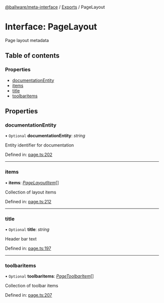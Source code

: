 [@ballware/meta-interface](../README.md) / [Exports](../modules.md) / PageLayout

# Interface: PageLayout

Page layout metadata

## Table of contents

### Properties

- [documentationEntity](pagelayout.md#documentationentity)
- [items](pagelayout.md#items)
- [title](pagelayout.md#title)
- [toolbaritems](pagelayout.md#toolbaritems)

## Properties

### documentationEntity

• `Optional` **documentationEntity**: *string*

Entity identifier for documentation

Defined in: [page.ts:202](https://github.com/ballware/ballware-client/blob/cea3b48/packages/meta-interface/src/page.ts#L202)

___

### items

• **items**: [*PageLayoutItem*](pagelayoutitem.md)[]

Collection of layout items

Defined in: [page.ts:212](https://github.com/ballware/ballware-client/blob/cea3b48/packages/meta-interface/src/page.ts#L212)

___

### title

• `Optional` **title**: *string*

Header bar text

Defined in: [page.ts:197](https://github.com/ballware/ballware-client/blob/cea3b48/packages/meta-interface/src/page.ts#L197)

___

### toolbaritems

• `Optional` **toolbaritems**: [*PageToolbarItem*](pagetoolbaritem.md)[]

Collection of toolbar items

Defined in: [page.ts:207](https://github.com/ballware/ballware-client/blob/cea3b48/packages/meta-interface/src/page.ts#L207)
